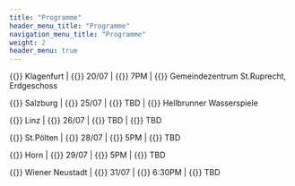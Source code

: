 ```yaml
---
title: "Programme"
header_menu_title: "Programme"
navigation_menu_title: "Programme"
weight: 2
header_menu: true
---
```


{{<icon class="fa fa-road">}}&nbsp;Klagenfurt | {{<icon class="fa fa-calendar">}}&nbsp;20/07 | {{<icon class="fa fa-clock-o">}}&nbsp;7PM | {{<icon class="fa fa-map-marker">}}&nbsp;Gemeindezentrum St.Ruprecht, Erdgeschoss

{{<icon class="fa fa-road">}}&nbsp;Salzburg | {{<icon class="fa fa-calendar">}}&nbsp;25/07 | {{<icon class="fa fa-clock-o">}}&nbsp;TBD | {{<icon class="fa fa-map-marker">}}&nbsp;Hellbrunner Wasserspiele

{{<icon class="fa fa-road">}}&nbsp;Linz | {{<icon class="fa fa-calendar">}}&nbsp;26/07 | {{<icon class="fa fa-clock-o">}}&nbsp;TBD | {{<icon class="fa fa-map-marker">}}&nbsp;TBD

{{<icon class="fa fa-road">}}&nbsp;St.Pölten | {{<icon class="fa fa-calendar">}}&nbsp;28/07 | {{<icon class="fa fa-clock-o">}}&nbsp;5PM | {{<icon class="fa fa-map-marker">}}&nbsp;TBD

{{<icon class="fa fa-road">}}&nbsp;Horn | {{<icon class="fa fa-calendar">}}&nbsp;29/07 | {{<icon class="fa fa-clock-o">}}&nbsp;5PM | {{<icon class="fa fa-map-marker">}}&nbsp;TBD

{{<icon class="fa fa-road">}}&nbsp;Wiener Neustadt | {{<icon class="fa fa-calendar">}}&nbsp;31/07 | {{<icon class="fa fa-clock-o">}}&nbsp;6:30PM | {{<icon class="fa fa-map-marker">}}&nbsp;TBD
